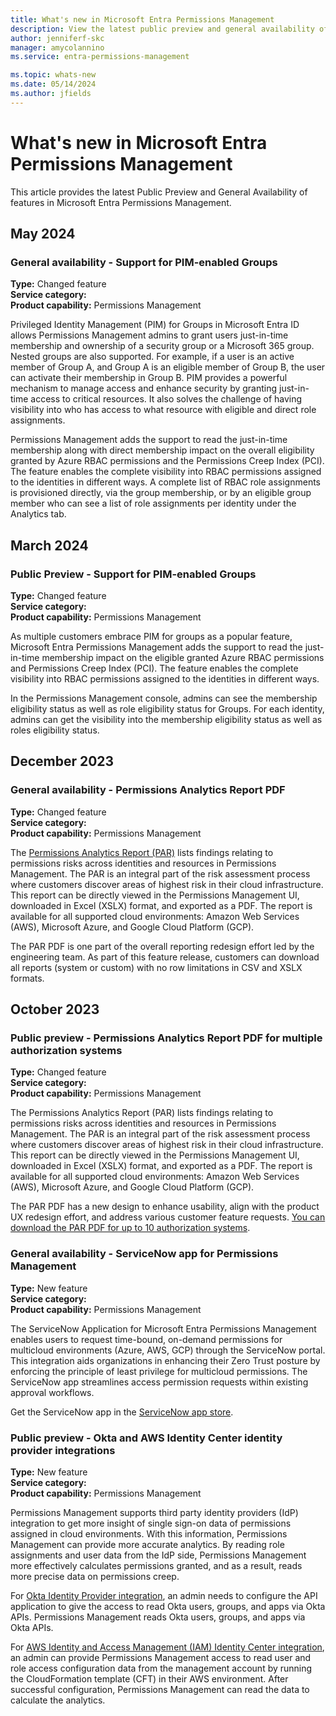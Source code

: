```yaml
---
title: What's new in Microsoft Entra Permissions Management
description: View the latest public preview and general availability of features in Permissions Management.
author: jenniferf-skc
manager: amycolannino
ms.service: entra-permissions-management

ms.topic: whats-new
ms.date: 05/14/2024
ms.author: jfields
---
```


# What's new in Microsoft Entra Permissions Management

This article provides the latest Public Preview and General Availability of features in Microsoft Entra Permissions Management. 

## May 2024

### General availability - Support for PIM-enabled Groups 
**Type:** Changed feature   
**Service category:**                      
**Product capability:** Permissions Management  

Privileged Identity Management (PIM) for Groups in Microsoft Entra ID allows Permissions Management admins to grant users just-in-time membership and ownership of a security group or a Microsoft 365 group. Nested groups are also supported. For example, if a user is an active member of Group A, and Group A is an eligible member of Group B, the user can activate their membership in Group B. PIM provides a powerful mechanism to manage access and enhance security by granting just-in-time access to critical resources. It also solves the challenge of having visibility into who has access to what resource with eligible and direct role assignments. 

Permissions Management adds the support to read the just-in-time membership along with direct membership impact on the overall eligibility granted by Azure RBAC permissions and the Permissions Creep Index (PCI). The feature enables the complete visibility into RBAC permissions assigned to the identities in different ways. A complete list of RBAC role assignments is provisioned directly, via the group membership, or by an eligible group member who can see a list of role assignments per identity under the Analytics tab. 

## March 2024

### Public Preview - Support for PIM-enabled Groups 
**Type:** Changed feature   
**Service category:**                      
**Product capability:** Permissions Management  

As multiple customers embrace PIM for groups as a popular feature, Microsoft Entra Permissions Management adds the support to read the just-in-time membership impact on the eligible granted Azure RBAC permissions and Permissions Creep Index (PCI). The feature enables the complete visibility into RBAC permissions assigned to the identities in different ways.  
 
In the Permissions Management console, admins can see the membership eligibility status as well as role eligibility status for Groups. For each identity, admins can get the visibility into the membership eligibility status as well as roles eligibility status. 


## December 2023

### General availability - Permissions Analytics Report PDF

**Type:** Changed feature   
**Service category:**                      
**Product capability:** Permissions Management  

The [Permissions Analytics Report (PAR)](product-permissions-analytics-reports.md) lists findings relating to permissions risks across identities and resources in Permissions Management. The PAR is an integral part of the risk assessment process where customers discover areas of highest risk in their cloud infrastructure. This report can be directly viewed in the Permissions Management UI, downloaded in Excel (XSLX) format, and exported as a PDF. The report is available for all supported cloud environments: Amazon Web Services (AWS), Microsoft Azure, and Google Cloud Platform (GCP). 

The PAR PDF is one part of the overall reporting redesign effort led by the engineering team. As part of this feature release, customers can download all reports (system or custom) with no row limitations in CSV and XSLX formats. 


## October 2023

### Public preview - Permissions Analytics Report PDF for multiple authorization systems

**Type:** Changed feature   
**Service category:**                        
**Product capability:** Permissions Management            

The Permissions Analytics Report (PAR) lists findings relating to permissions risks across identities and resources in Permissions Management. The PAR is an integral part of the risk assessment process where customers discover areas of highest risk in their cloud infrastructure. This report can be directly viewed in the Permissions Management UI, downloaded in Excel (XSLX) format, and exported as a PDF. The report is available for all supported cloud environments: Amazon Web Services (AWS), Microsoft Azure, and Google Cloud Platform (GCP).  

The PAR PDF has a new design to enhance usability, align with the product UX redesign effort, and address various customer feature requests. [You can download the PAR PDF for up to 10 authorization systems](product-permissions-analytics-reports.md).

### General availability - ServiceNow app for Permissions Management

**Type:** New feature   
**Service category:**                        
**Product capability:** Permissions Management

The ServiceNow Application for Microsoft Entra Permissions Management enables users to request time-bound, on-demand permissions for multicloud environments (Azure, AWS, GCP) through the ServiceNow portal. This integration aids organizations in enhancing their Zero Trust posture by enforcing the principle of least privilege for multicloud permissions. The ServiceNow app streamlines access permission requests within existing approval workflows.  

Get the ServiceNow app in the [ServiceNow app store](https://store.servicenow.com/sn_appstore_store.do#!/store/application/24073ae31bfca9100e564082b24bcb56/1.0.1?referer=%2Fstore%2Fsearch%3Flistingtype%3Dallintegrations%25253Bancillary_app%25253Bcertified_apps%25253Bcontent%25253Bindustry_solution%25253Boem%25253Butility%25253Btemplate%25253Bgenerative_ai%25253Bsnow_solution%26q%3Dentra%2520permissions%2520management&sl=sh). 

### Public preview - Okta and AWS Identity Center identity provider integrations

**Type:** New feature   
**Service category:**                        
**Product capability:** Permissions Management

Permissions Management supports third party identity providers (IdP) integration to get more insight of single sign-on data of permissions assigned in cloud environments. With this information, Permissions Management can provide more accurate analytics. By reading role assignments and user data from the IdP side, Permissions Management more effectively calculates permissions granted, and as a result, reads more precise data on permissions creep. 

For [Okta Identity Provider integration](how-to-configure-okta-as-an-identity-provider.md), an admin needs to configure the API application to give the access to read Okta users, groups, and apps via Okta APIs. Permissions Management reads Okta users, groups, and apps via Okta APIs. 

For [AWS Identity and Access Management (IAM) Identity Center integration](how-to-configure-aws-iam.md), an admin can provide Permissions Management access to read user and role access configuration data from the management account by running the CloudFormation template (CFT) in their AWS environment. After successful configuration, Permissions Management can read the data to calculate the analytics.

